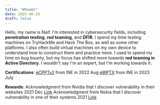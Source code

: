 ```yaml
---
title: "Whoami"
date: 2025-06-26
draft: false
---
```

Hello, my name is Naif. I'm interested in cybersecurity fields, including **penetration testing**, **red teaming**, and **DFIR**. I spend my time testing machines on TryHackMe and Hack The Box, as well as some other platforms. I also often build virtual machines on my own device to understand how to construct them and practice more. I used to spend my time on bug bounty, but my focus has shifted more towards **red teaming in Active Directory**. I wouldn't say I'm an expert, but I'm working towards it.

**Certifications**:
[eCPPTv2](https://certs.ine.com/4fbfda6b-8ca4-4207-83c9-1e8f833280da#acc.FVlhU21t) from INE in 2022 Aug
[eWPTX](https://certs.ine.com/78e9e7c9-46ac-4f5d-a64c-69803460669a#acc.XBU6YTso) from INE in 2023 July

**Rewards**:
Acknowledgment from Nvidia that I discover vulnerability in their websites 2021 Dec [Link](https://www.nokia.com/notices/responsible-disclosure/)
Acknowledgment from Nokia that I discover vulnerability in one of their systems 2021 [Link](https://www.nvidia.com/en-us/product-security/acknowledgements/) 